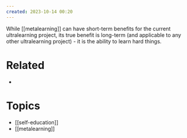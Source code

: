 ```yaml
---
created: 2023-10-14 00:20
---
```


While [[metalearning]] can have short-term benefits for the current ultralearning project, its true benefit is long-term (and applicable to any other ultralearning project) - it is the ability to learn hard things.

# Related

- 
# Topics

- [[self-education]]
- [[metalearning]]